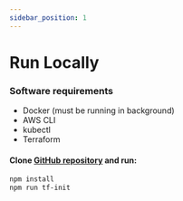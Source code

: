 ```yaml
---
sidebar_position: 1
---
```


# Run Locally

### Software requirements

- Docker (must be running in background)
- AWS CLI
- kubectl
- Terraform

#### Clone [GitHub repository](https://github.com/oslabs-beta/deckhand) and run:

```bash
npm install
npm run tf-init
```
